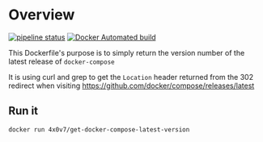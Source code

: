 # Overview

[![pipeline status](https://gitlab.com/andy.wilson/get-docker-compose-latest-version/badges/master/pipeline.svg)](https://gitlab.com/andy.wilson/get-docker-compose-latest-version/commits/master) [![Docker Automated build](https://img.shields.io/docker/automated/jrottenberg/ffmpeg.svg)](https://hub.docker.com/r/4x0v7/get-docker-compose-latest-version)

This Dockerfile's purpose is to simply return the version number of the latest release of `docker-compose`

It is using curl and grep to get the `Location` header returned from the 302 redirect when visiting <https://github.com/docker/compose/releases/latest>

## Run it

```shell
docker run 4x0v7/get-docker-compose-latest-version
```
